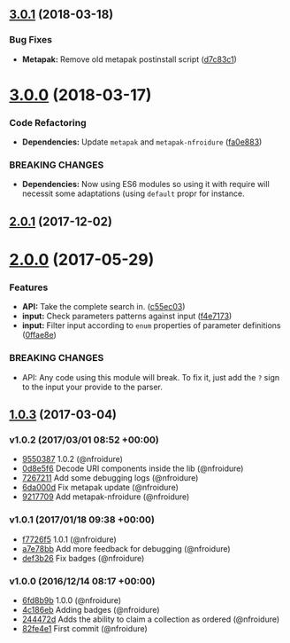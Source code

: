 <a name="3.0.1"></a>
## [3.0.1](https://github.com/nfroidure/strict-qs/compare/v3.0.0...v3.0.1) (2018-03-18)


### Bug Fixes

* **Metapak:** Remove old metapak postinstall script ([d7c83c1](https://github.com/nfroidure/strict-qs/commit/d7c83c1))



<a name="3.0.0"></a>
# [3.0.0](https://github.com/nfroidure/strict-qs/compare/v2.0.1...v3.0.0) (2018-03-17)


### Code Refactoring

* **Dependencies:** Update `metapak` and `metapak-nfroidure` ([fa0e883](https://github.com/nfroidure/strict-qs/commit/fa0e883))


### BREAKING CHANGES

* **Dependencies:** Now using ES6 modules so using it with require will necessit some adaptations
(using `default` propr for instance.



<a name="2.0.1"></a>
## [2.0.1](https://github.com/nfroidure/strict-qs/compare/v2.0.0...v2.0.1) (2017-12-02)



<a name="2.0.0"></a>
# [2.0.0](https://github.com/nfroidure/strict-qs/compare/v1.0.3...v2.0.0) (2017-05-29)


### Features

* **API:** Take the complete search in. ([c55ec03](https://github.com/nfroidure/strict-qs/commit/c55ec03))
* **input:** Check parameters patterns against input ([f4e7173](https://github.com/nfroidure/strict-qs/commit/f4e7173))
* **input:** Filter input according to `enum` properties of parameter definitions ([0ffae8e](https://github.com/nfroidure/strict-qs/commit/0ffae8e))


### BREAKING CHANGES

* API: Any code using this module will break. To fix it, just add the `?` sign to the
input your provide to the parser.



<a name="1.0.3"></a>
## [1.0.3](https://github.com/nfroidure/strict-qs/compare/v1.0.2...v1.0.3) (2017-03-04)




### v1.0.2 (2017/03/01 08:52 +00:00)
- [9550387](https://github.com/nfroidure/strict-qs/commit/95503878fca4ea5c32d21964b35196ee6c739ec4) 1.0.2 (@nfroidure)
- [0d8e5f6](https://github.com/nfroidure/strict-qs/commit/0d8e5f693194e34e66f9c8c364a5917e89c70d04) Decode URI components inside the lib (@nfroidure)
- [7267211](https://github.com/nfroidure/strict-qs/commit/72672110a269e65120c2ab07ccdfc90c3c817837) Add some debugging logs (@nfroidure)
- [6da000d](https://github.com/nfroidure/strict-qs/commit/6da000dc9069b1777a4ac7722bfddaa0cc72df42) Fix metapak update (@nfroidure)
- [9217709](https://github.com/nfroidure/strict-qs/commit/9217709008f7dfef7977ae3d5029c9d70fe5ecd3) Add metapak-nfroidure (@nfroidure)

### v1.0.1 (2017/01/18 09:38 +00:00)
- [f7726f5](https://github.com/nfroidure/strict-qs/commit/f7726f509be767cd00e0898b85de103c7944bc87) 1.0.1 (@nfroidure)
- [a7e78bb](https://github.com/nfroidure/strict-qs/commit/a7e78bbaf20d998fc24c51626dac860160538650) Add more feedback for debugging (@nfroidure)
- [def3b26](https://github.com/nfroidure/strict-qs/commit/def3b26909d262370b01fd140522f594cd85fd39) Fix badges (@nfroidure)

### v1.0.0 (2016/12/14 08:17 +00:00)
- [6fd8b9b](https://github.com/nfroidure/strict-qs/commit/6fd8b9ba3e4c20e93263fea753828a7c789c5cf7) 1.0.0 (@nfroidure)
- [4c186eb](https://github.com/nfroidure/strict-qs/commit/4c186eb33d67001c7173d3acd9ac4ef2d0d5d11c) Adding badges (@nfroidure)
- [244472d](https://github.com/nfroidure/strict-qs/commit/244472d71dfad26b23b0f30bc77f690734339cfa) Adds the ability to claim a collection as ordered (@nfroidure)
- [82fe4e1](https://github.com/nfroidure/strict-qs/commit/82fe4e1359806d12ffa18bc9b1f118a5285672a5) First commit (@nfroidure)

